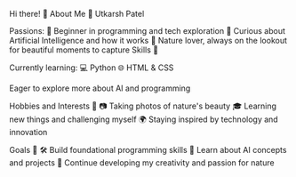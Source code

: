 Hi there! 👋
About Me 🌟
Utkarsh Patel

Passions:
🌟 Beginner in programming and tech exploration
🤖 Curious about Artificial Intelligence and how it works
🌱 Nature lover, always on the lookout for beautiful moments to capture
Skills 🚀

Currently learning:
💻 Python
🌐 HTML & CSS

Eager to explore more about AI and programming

Hobbies and Interests 🎨
📷 Taking photos of nature's beauty
🎓 Learning new things and challenging myself
🌍 Staying inspired by technology and innovation

Goals 🎯
🛠️ Build foundational programming skills
📘 Learn about AI concepts and projects
🌱 Continue developing my creativity and passion for nature
